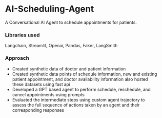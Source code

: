 # AI-Scheduling-Agent
A Conversational AI Agent to schedule appointments for patients.

### Libraries used
Langchain, Streamlit, Openai, Pandas, Faker, LangSmith

### Approach
- Created synthetic data of doctor and patient information
- Created synthetic data points of schedule information, new and existing patient appointment, and doctor availability information also hosted these datasets using fast api
- Developed a GPT based agent to perform schedule, reschedule, and cancel appointments using prompts
- Evaluated the intermediate steps using custom agent trajectory to assess the full sequence of actions taken by an agent and their corresponding responses
